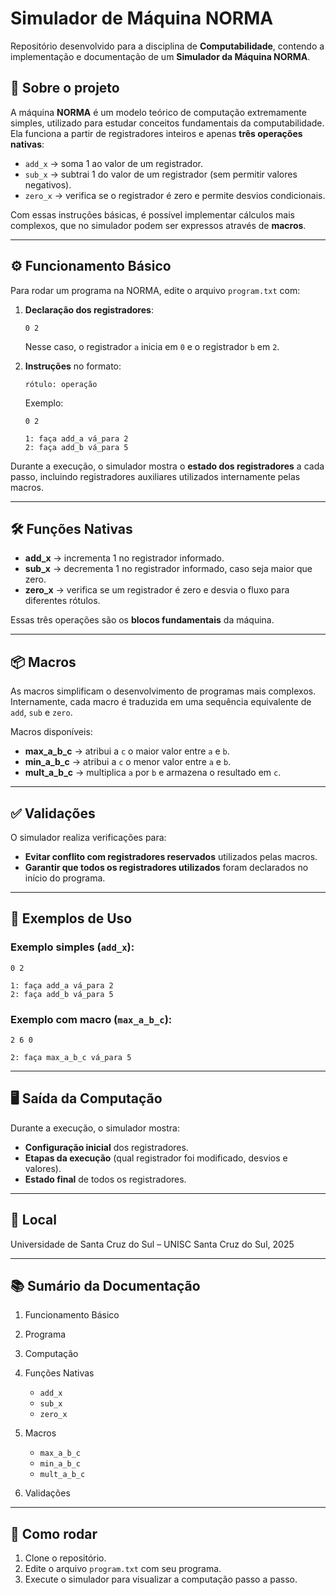 # Simulador de Máquina NORMA

Repositório desenvolvido para a disciplina de **Computabilidade**, contendo a implementação e documentação de um **Simulador da Máquina NORMA**.


## 📘 Sobre o projeto

A máquina **NORMA** é um modelo teórico de computação extremamente simples, utilizado para estudar conceitos fundamentais da computabilidade.
Ela funciona a partir de registradores inteiros e apenas **três operações nativas**:

* `add_x` → soma 1 ao valor de um registrador.
* `sub_x` → subtrai 1 do valor de um registrador (sem permitir valores negativos).
* `zero_x` → verifica se o registrador é zero e permite desvios condicionais.

Com essas instruções básicas, é possível implementar cálculos mais complexos, que no simulador podem ser expressos através de **macros**.

---

## ⚙️ Funcionamento Básico

Para rodar um programa na NORMA, edite o arquivo `program.txt` com:

1. **Declaração dos registradores**:

   ```
   0 2
   ```

   Nesse caso, o registrador `a` inicia em `0` e o registrador `b` em `2`.

2. **Instruções** no formato:

   ```
   rótulo: operação
   ```

   Exemplo:

   ```
   0 2

   1: faça add_a vá_para 2
   2: faça add_b vá_para 5
   ```

Durante a execução, o simulador mostra o **estado dos registradores** a cada passo, incluindo registradores auxiliares utilizados internamente pelas macros.

---

## 🛠️ Funções Nativas

* **add_x** → incrementa 1 no registrador informado.
* **sub_x** → decrementa 1 no registrador informado, caso seja maior que zero.
* **zero_x** → verifica se um registrador é zero e desvia o fluxo para diferentes rótulos.

Essas três operações são os **blocos fundamentais** da máquina.

---

## 📦 Macros

As macros simplificam o desenvolvimento de programas mais complexos.
Internamente, cada macro é traduzida em uma sequência equivalente de `add`, `sub` e `zero`.

Macros disponíveis:

* **max_a_b_c** → atribui a `c` o maior valor entre `a` e `b`.
* **min_a_b_c** → atribui a `c` o menor valor entre `a` e `b`.
* **mult_a_b_c** → multiplica `a` por `b` e armazena o resultado em `c`.

---

## ✅ Validações

O simulador realiza verificações para:

* **Evitar conflito com registradores reservados** utilizados pelas macros.
* **Garantir que todos os registradores utilizados** foram declarados no início do programa.

---

## 📄 Exemplos de Uso

### Exemplo simples (`add_x`):

```
0 2

1: faça add_a vá_para 2
2: faça add_b vá_para 5
```

### Exemplo com macro (`max_a_b_c`):

```
2 6 0

2: faça max_a_b_c vá_para 5
```

---

## 🖥️ Saída da Computação

Durante a execução, o simulador mostra:

* **Configuração inicial** dos registradores.
* **Etapas da execução** (qual registrador foi modificado, desvios e valores).
* **Estado final** de todos os registradores.

---

## 📍 Local

Universidade de Santa Cruz do Sul – UNISC
Santa Cruz do Sul, 2025

---

## 📚 Sumário da Documentação

1. Funcionamento Básico
2. Programa
3. Computação
4. Funções Nativas

   * `add_x`
   * `sub_x`
   * `zero_x`
5. Macros

   * `max_a_b_c`
   * `min_a_b_c`
   * `mult_a_b_c`
6. Validações

---

## 🚀 Como rodar

1. Clone o repositório.
2. Edite o arquivo `program.txt` com seu programa.
3. Execute o simulador para visualizar a computação passo a passo.
